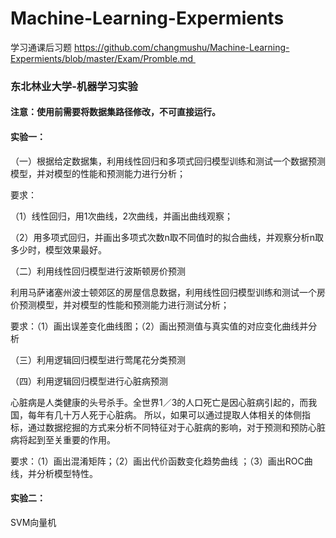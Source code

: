 # Machine-Learning-Expermients

学习通课后习题 https://github.com/changmushu/Machine-Learning-Expermients/blob/master/Exam/Promble.md 

### 东北林业大学-机器学习实验

#### 注意：使用前需要将数据集路径修改，不可直接运行。

#### 实验一：

（一）根据给定数据集，利用线性回归和多项式回归模型训练和测试一个数据预测模型，并对模型的性能和预测能力进行分析；

要求：

（1）线性回归，用1次曲线，2次曲线，并画出曲线观察；

（2）用多项式回归，并画出多项式次数n取不同值时的拟合曲线，并观察分析n取多少时，模型效果最好。

（二）利用线性回归模型进行波斯顿房价预测

利用马萨诸塞州波士顿郊区的房屋信息数据，利用线性回归模型训练和测试一个房价预测模型，并对模型的性能和预测能力进行测试分析；

要求：（1）画出误差变化曲线图；（2）画出预测值与真实值的对应变化曲线并分析

（三）利用逻辑回归模型进行莺尾花分类预测

（四）利用逻辑回归模型进行心脏病预测

心脏病是人类健康的头号杀手。全世界1／3的人口死亡是因心脏病引起的，而我国，每年有几十万人死于心脏病。 所以，如果可以通过提取人体相关的体侧指标，通过数据挖掘的方式来分析不同特征对于心脏病的影响，对于预测和预防心脏病将起到至关重要的作用。

要求：（1）画出混淆矩阵；（2）画出代价函数变化趋势曲线 ；（3）画出ROC曲线，并分析模型特性。

#### 实验二：

SVM向量机
